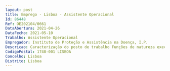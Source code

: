 ```yaml
--- 
layout: post
title: Emprego - Lisboa - Assistente Operacional
Id: 86448
Ref: OE202104/0661
DataAbertura: 2021-04-26
DataFecho: 2021-05-10
Trabalho: Assistente Operacional
Empregador: Instituto de Proteção e Assistência na Doença, I.P.
Descricao: Caracterização do posto de trabalho Funções de natureza executiva, de caráter manual ou mecânico, enquadradas em diretivas gerais bem definidas e com graus de complexidade varáveis  execução de tarefas de apoio elementares, indispensáveis ao funcionamento dos serviços, podendo comportar esforço físico  responsabilidade pelos equipamentos sob sua guarda e pela sua correta utilização, procedendo, quando necessário, à manutenção dos mesmos, no âmbito da atividade desenvolvida no Gabinete de Gestão documental, nomeadamente   Triagem e aceitação na receção de correspondência,  Preparação e envelopagem manual e ou mecânica para expedição de correspondência,  Registo e arquivo de faturação no sistema informático (aplicações de gestão documental),  Organização e distribuição interna de documentos,   Arquivo de documentos em suporte papel (inclui transporte  manuseamento de pastas),   Pesquisa de documentos ao arquivo.
CodigoPostal: 1748-001 LISBOA
Concelho: Lisboa
Distrito: Lisboa
--- 
```

